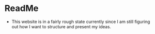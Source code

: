 # ReadMe

- This website is in a fairly rough state currently since I am still figuring out how I want to structure and present my ideas.
